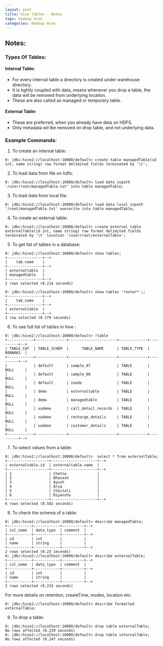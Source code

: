 ```yaml
---
layout: post
title: Hive Tables - Notes
tags: hadoop hive
categories: Hadoop Hive
---
```

<div class="toc"></div>

## Notes:

### Types Of Tables:

#### Internal Table:
+ For every internal table a directory is created under warehouse directory.
+ It is tightly coupled with data, means whenever you drop a table, the data will be removed from underlying location.
+ These are also called as managed or temporary table.

#### External Table:
+ These are preferred, when you already have data on HDFS.
+ Only metadata wil lbe removed on drop table, and not underlying data.

### Example Commands:
1) To create an internal table:

```
0: jdbc:hive2://localhost:10000/default> create table managedTable(id int, name string) row format delimited fields terminated by '\t';
```
2) To load data from file on hdfs:

```
0: jdbc:hive2://localhost:10000/default> load data inpath '/user/root/managedTable.txt' into table managedTable;
```
3) To load data from local file:

```
0: jdbc:hive2://localhost:10000/default> load data local inpath '/root/managedTable.txt' overwrite into table managedTable;
```

4) To create an external table:

```
0: jdbc:hive2://localhost:10000/default> create external table externalTable(id int, name string) row format delimited fields terminated by '\t' location '/user/root/externalTable';

```

5) To get list of tables in a database:

```
0: jdbc:hive2://localhost:10000/default> show tables;
+----------------+--+
|    tab_name    |
+----------------+--+
| externaltable  |
| managedtable   |
+----------------+--+
2 rows selected (0.214 seconds)
```

```
0: jdbc:hive2://localhost:10000/default> show tables '*exter*';;
+----------------+--+
|    tab_name    |
+----------------+--+
| externaltable  |
+----------------+--+
1 row selected (0.179 seconds)
```

6) To see full list of tables in hive :

```
0: jdbc:hive2://localhost:10000/default> !table
+------------+--------------+----------------------+-------------+----------+--+
| TABLE_CAT  | TABLE_SCHEM  |      TABLE_NAME      | TABLE_TYPE  | REMARKS  |
+------------+--------------+----------------------+-------------+----------+--+
|            | default      | sample_07            | TABLE       | NULL     |
|            | default      | sample_08            | TABLE       | NULL     |
|            | default      | inode                | TABLE       | NULL     |
|            | demo         | externaltable        | TABLE       | NULL     |
|            | demo         | managedtable         | TABLE       | NULL     |
|            | xademo       | call_detail_records  | TABLE       | NULL     |
|            | xademo       | recharge_details     | TABLE       | NULL     |
|            | xademo       | customer_details     | TABLE       | NULL     |
+------------+--------------+----------------------+-------------+----------+--+
```

7) To select values from a table:

```
0: jdbc:hive2://localhost:10000/default>  select * from externalTable;
+-------------------+---------------------+--+
| externaltable.id  | externaltable.name  |
+-------------------+---------------------+--+
| 1                 | Chetna              |
| 2                 | Bhavesh             |
| 3                 | Ayush               |
| 4                 | Arya                |
| 5                 | Chaitali            |
| 6                 | Riyanshu            |
+-------------------+---------------------+--+
6 rows selected (0.582 seconds)
```

8) To check the schema of a table:

```
0: jdbc:hive2://localhost:10000/default> describe managedTable;
+-----------+------------+----------+--+
| col_name  | data_type  | comment  |
+-----------+------------+----------+--+
| id        | int        |          |
| name      | string     |          |
+-----------+------------+----------+--+
2 rows selected (0.23 seconds)
0: jdbc:hive2://localhost:10000/default> describe externalTable;
+-----------+------------+----------+--+
| col_name  | data_type  | comment  |
+-----------+------------+----------+--+
| id        | int        |          |
| name      | string     |          |
+-----------+------------+----------+--+
2 rows selected (0.233 seconds)
```

For more details on retention, createTime, modes, location etc:

```
0: jdbc:hive2://localhost:10000/default> describe formatted externalTable;
```

9) To drop a table:

```
0: jdbc:hive2://localhost:10000/default> drop table externalTable;
No rows affected (0.239 seconds)
0: jdbc:hive2://localhost:10000/default> drop table internalTable;
No rows affected (0.147 seconds)
```
